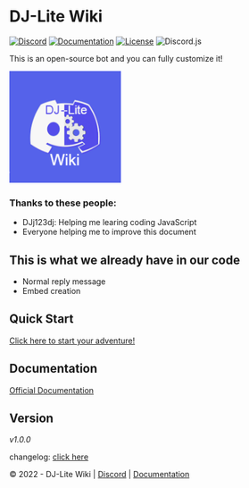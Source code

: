 # DJ-Lite Wiki
[![Discord](https://img.shields.io/badge/Discord-Join%20Our%20Server-5865F2.svg?style=flat-square&logo=discord)](https://discord.gg/PANwbcpUzu) [![Documentation](https://img.shields.io/badge/Documentation-Click%20Here-yellow.svg?style=flat-square)](https://docs.djlite.dj-dj.be) [![License](https://img.shields.io/badge/License-GPL%203.0-important.svg?style=flat-square)](https://github.com/DJ-Lite/How-to-create-a-bot/blob/main/LICENSE.md) ![Discord.js](https://img.shields.io/badge/Discord.js-v14-CB3837.svg?style=flat-square&logo=npm)

This is an open-source bot and you can fully customize it!

<img src="main_logo.png" alt="Main Logo" style="height: 200px; width:200px;"/>

### Thanks to these people:
- DJj123dj: Helping me learing coding JavaScript
- Everyone helping me to improve this document

## This is what we already have in our code
- Normal reply message
- Embed creation

## Quick Start
[Click here to start your adventure!](https://docs.djlite.dj-dj.be/quick-start)

## Documentation
[Official Documentation](https://docs.djlite.dj-dj.be)

## Version
_v1.0.0_

changelog: [click here](https://docs.djlite.dj-dj.be/other/changelog)


© 2022 - DJ-Lite Wiki | [Discord](https://discord.gg/PANwbcpUzu) | [Documentation](https://docs.djlite.dj-dj.be)